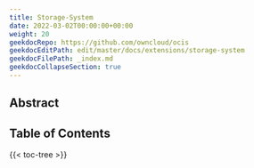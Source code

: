 ```yaml
---
title: Storage-System
date: 2022-03-02T00:00:00+00:00
weight: 20
geekdocRepo: https://github.com/owncloud/ocis
geekdocEditPath: edit/master/docs/extensions/storage-system
geekdocFilePath: _index.md
geekdocCollapseSection: true
---
```


## Abstract


## Table of Contents

{{< toc-tree >}}
